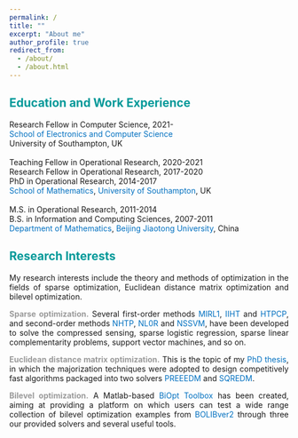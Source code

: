 ```yaml
---
permalink: /
title: ""
excerpt: "About me"
author_profile: true
redirect_from: 
  - /about/
  - /about.html
---
```


<span style="color:#009999">Education and Work Experience</span>
---
Research Fellow in Computer Science, 2021- <br>
<a style="text-decoration:none; color:#0070C0" href='https://www.ecs.soton.ac.uk/'>School of Electronics and Computer Science</a><br>
University of Southampton, UK  <br>
<br>
Teaching Fellow in Operational Research, 2020-2021 <br>
Research Fellow in Operational Research, 2017-2020<br>
PhD in  Operational Research, 2014-2017 <br>
<a style="text-decoration:none; color:#0070C0" href='https://www.southampton.ac.uk/maths'>School of Mathematics</a>, <a style="text-decoration:none; color:#0070C0" href='https://www.southampton.ac.uk/'>University of Southampton</a>, UK <br>
<br>
M.S. in Operational Research, 2011-2014 <br>
B.S. in Information and Computing Sciences, 2007-2011 <br>
<a style="text-decoration:none; color:#0070C0" href='http://en.sci.njtu.edu.cn/Department/DepartmentofMathematics/index.htm'>Department of Mathematics</a>, <a style="text-decoration:none; color:#0070C0" href='http://en.njtu.edu.cn/'>Beijing Jiaotong University</a>, China 

<span style="color:#009999">Research Interests</span>
---

<p><div style="text-align:justify;"> 
My research interests include the theory and methods of optimization in the fields of sparse optimization,  Euclidean distance matrix optimization and bilevel
  optimization. </div></p> 
  
<p><div style="text-align:justify"> 
  <span style="color:#9A9A9A"> <b> Sparse  optimization.</b> </span>  Several first-order methods <a style="text-decoration:none; color:#0070C0" href="https://github.com/ShenglongZhou/MIRL1">MIRL1</a>, <a style="text-decoration:none; color:#0070C0" href="https://github.com/ShenglongZhou/IIHT">IIHT</a> and <a style="text-decoration:none; color:#0070C0" href="https://github.com/ShenglongZhou/HTPCP">HTPCP</a>, and second-order methods  <a style="text-decoration:none; color:#0070C0" href="https://github.com/ShenglongZhou/NHTPver2">NHTP</a>, <a style="text-decoration:none; color:#0070C0" href="https://github.com/ShenglongZhou/NHTPver2">NL0R</a> and <a style="text-decoration:none; color:#0070C0" href="https://github.com/ShenglongZhou/NHTPver2">NSSVM</a>, have been developed to solve the compressed sensing, sparse logistic regression, sparse linear complementarity problems, support vector machines, and so on.  
</div></p>

<p><div style="text-align:justify">
  <span style="color:#9A9A9A"><b>Euclidean distance matrix optimization.</b></span> This is the topic of my <a style="text-decoration:none; color:#0070C0" href="https://eprints.soton.ac.uk/429739/">PhD thesis</a>, in which the majorization techniques were adopted to design competitively fast algorithms packaged into two solvers <a style="text-decoration:none; color:#0070C0" href="https://github.com/ShenglongZhou/PREEEDM">PREEEDM</a> and <a style="text-decoration:none; color:#0070C0" href="https://github.com/ShenglongZhou/SQREDM">SQREDM</a>. 
</div></p>

 <p><div style="text-align:justify">
  <span style="color:#9A9A9A"><b>Bilevel optimization.</b></span>   A Matlab-based <a style="text-decoration:none;  color:#0070C0" href="https://biopt.github.io/">BiOpt Toolbox</a> has been created, aiming at providing a platform on which users can test a wide range collection of bilevel optimization examples from <a style="text-decoration:none;  color:#0070C0" href="https://biopt.github.io/">BOLIBver2</a> through three our provided solvers and several useful tools. 
</div></p>





